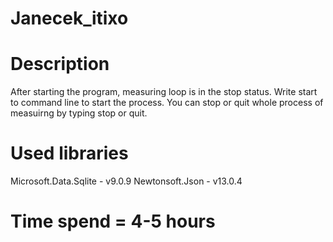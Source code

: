 # Janecek_itixo

# Description
After starting the program, measuring loop is in the stop status. 
Write start to command line to start the process. 
You can stop or quit whole process of measuirng by typing stop or quit. 

# Used libraries 
Microsoft.Data.Sqlite - v9.0.9
Newtonsoft.Json - v13.0.4

# Time spend = 4-5 hours 